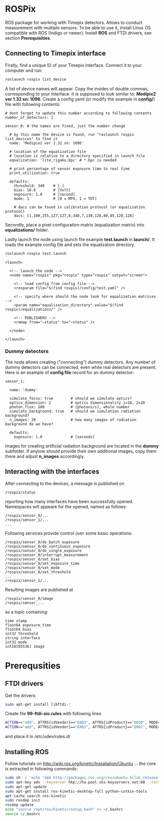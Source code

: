# ROSPix

ROS package for working with Timepix detectors.
Allows to conduct measurement with multiple sensors.
To be able to use it, install Linux OS compatible with ROS (Indigo or newer).
Install **ROS** and FTDI drivers, see section **Prerequisities**.

## Connecting to Timepix interface

Firstly, find a unique ID of your Timepix interface. Connect it to your computer and run:
```bash
roslaunch rospix list_device
```
A list of device names will appear.
Copy the insides of double commas, corresponding to your interface.
It is supposed to look similar to: **Medipix2 ver 1.32 sn: 1096**.
Create a config yaml (or modify the example in **config/**) file with following contents:

```
# dont forget to update this number according to following contents
number_of_detectors: 1

sensor_0: # the names are fixed, just the number change

  # by this name the device is found, run "roslaunch rospix list_devices" to find it
  name: 'Medipix2 ver 1.32 sn: 1096'

  # location of the equalization file
  # location is relative to a directory specified in launch file
  equalization: 'lite_rigaku.bpc' # *.bpc is needed
  
  # print percentage of sensor exposure time to real time
  print_utilization: true
  
  defaults:
    threshold: 340    # [-]
    bias: 10.0        # [Volt]
    exposure: 1.0     # [second]
    mode: 1           # [0 = MPX, 1 = TOT]

    # dacs can be found in calibration protocol (or equalization protocol)
    dacs: [1,100,255,127,127,0,340,7,130,128,80,85,128,128]
```

Secondly, place a pixel configuration matrix (equalization matrix) into **equalizations/** folder.

Lastly launch the node using launch file example **test.launch** in **launch/**.
It loads the example config file and sets the equalization directory.
```bash
roslaunch rospix test.launch
```

```
<launch>

  <!-- launch the node -->
  <node name="rospix" pkg="rospix" type="rospix" output="screen">

    <!-- load config from config file -->
    <rosparam file="$(find rospix)/config/test.yaml" />

    <!-- specify where should the node look for equalization matrices -->
    <param name="equalization_directory" value="$(find rospix)/equalizations/" />

    <!-- PUBLISHERS -->
    <remap from="~status" to="~status" />

  </node>

</launch>
```

### Dummy detectors

The node allows creating ("connecting") dummy detectors. Any number of dummy detectors
can be connected, even while real detectors are present. Here is an example of **config file**
record for an dummy detector:
```
sensor_1:

  name: 'dummy'

  simulate_focus: true        # should we simulate optics?
  optics_dimension: 2         # optics dimensionality 1=1D, 2=2D
  photon_flux: 100            # [photons/s], whole number
  simulate_background: true   # should we simulation radiation background?
  n_images: 20                # how many images of radiation background do we have?

  defaults:
    exposure: 1.0             # [seconds]
```
Images for creating artificial radiation background are located in the **dummy** subfolder. If anyone should provide their own additional images, copy them there and adjust **n_images** accordingly.

## Interacting with the interfaces

After connecting to the devices, a message is published on
```
/rospix/status
```
reporting how many interfaces have been successfully opened.
Namespaces will appeare for the opened, named as follows:
```
/rospix/sensor_0/...
/rospix/sensor_1/...
...
```

Following services provide control over some basic operations:
```
/rospix/sensor_0/do_batch_exposure
/rospix/sensor_0/do_continuous_exposure
/rospix/sensor_0/do_single_exposure
/rospix/sensor_0/interrupt_measurement
/rospix/sensor_0/set_bias
/rospix/sensor_0/set_exposure_time
/rospix/sensor_0/set_mode
/rospix/sensor_0/set_threshold
...
/rospix/sensor_1/...
```

Resulting images are published at
```
/rospix/sensor_0/image
/rospix/sensor_...
```
as a topic containing:
```
time stamp
float64 exposure_time
float64 bias
int32 threshold
string interface
int32 mode
int16[65536] image
```

# Prerequsities

## FTDI drivers

Get the drivers:

```bash
sudo apt-get install libftdi-*
```

Create file **99-ftdi-sio.rules** with following lines
```bash
ACTION=="add", ATTRS{idVendor}=="0403", ATTRS{idProduct}=="6010", MODE="0666",  RUN+="/bin/sh -c '/sbin/rmmod ftdi_sio && /sbin/rmmod usbserial'"
ACTION=="add", ATTRS{idVendor}=="0403", ATTRS{idProduct}=="6001", MODE="0666",  RUN+="/bin/sh -c '/sbin/rmmod ftdi_sio && /sbin/rmmod usbserial'"
```
and place it in /etc/udev/rules.d/

## Installing ROS

Follow tutorials on http://wiki.ros.org/kinetic/Installation/Ubuntu ... the core is extracted in following commands:

```bash
sudo sh -c 'echo "deb http://packages.ros.org/ros/ubuntu $(lsb_release -sc) main" > /etc/apt/sources.list.d/ros-latest.list'
sudo apt-key adv --keyserver hkp://ha.pool.sks-keyservers.net:80 --recv-key 421C365BD9FF1F717815A3895523BAEEB01FA116
sudo apt-get update
sudo apt-get install ros-kinetic-desktop-full python-catkin-tools
apt-cache search ros-kinetic
sudo rosdep init
rosdep update
echo "source /opt/ros/kinetic/setup.bash" >> ~/.bashrc
source ~/.bashrc
```
